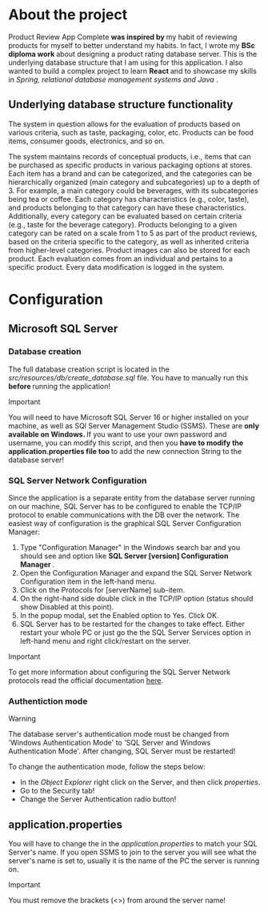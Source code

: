 # About the project
Product Review App Complete <b> was inspired by </b> my habit of reviewing products for myself to better understand my habits. In fact, I wrote my <b> BSc diploma work </b> about designing a product rating database server. This is the underlying database structure that I am using for this application. I also wanted to build a complex project to learn <b> React </b> and to showcase my skills in <i> Spring, relational database management systems and Java </i>.
## Underlying database structure functionality
The system in question allows for the evaluation of products based on various criteria, such as taste, packaging, color, etc. Products can be food items, consumer goods, electronics, and so on.

The system maintains records of conceptual products, i.e., items that can be purchased as specific products in various packaging options at stores. Each item has a brand and can be categorized, and the categories can be hierarchically organized (main category and subcategories) up to a depth of 3. For example, a main category could be beverages, with its subcategories being tea or coffee. Each category has characteristics (e.g., color, taste), and products belonging to that category can have these characteristics. Additionally, every category can be evaluated based on certain criteria (e.g., taste for the beverage category). Products belonging to a given category can be rated on a scale from 1 to 5 as part of the product reviews, based on the criteria specific to the category, as well as inherited criteria from higher-level categories. Product images can also be stored for each product. Each evaluation comes from an individual and pertains to a specific product. Every data modification is logged in the system.
# Configuration
## Microsoft SQL Server
### Database creation
The full database creation script is located in the <i> src/resources/db/create_database.sql </i> file. You have to manually run this <b> before </b> running the application!
> [!IMPORTANT]
> You will need to have Microsoft SQL Server 16 or higher installed on your machine, as well as SQl Server Management Studio (SSMS). These are <b> only available on Windows. </b>
> If you want to use your own password and username, you can modify this script, and then you <b> have to modify the application.properties file too </b> to add the new connection String to the database server!
### SQL Server Network Configuration
Since the application is a separate entity from the database server running on our machine, SQL Server has to be configured to enable the TCP/IP protocol to enable communications with the DB over the network.
The easiest way of configuration is the graphical SQL Server Configuration Manager:
1. Type "Configuration Manager" in the Windows search bar and you should see and option like <b> SQL Server [version] Configuration Manager </b>.
2. Open the Configuration Manager and expand the SQL Server Network Configuration item in the left-hand menu.
3. Click on the Protocols for [serverName] sub-item.
4. On the right-hand side double click in the TCP/IP option (status should show Disabled at this point).
5. In the popup modal, set the Enabled option to Yes. Click OK.
6. SQL Server has to be restarted for the changes to take effect. Either restart your whole PC or just go the the SQL Server Services option in left-hand menu and right click/restart on the server.

> [!IMPORTANT]
> To get more information about configuring the SQL Server Network protocols read the official documentation [here](https://learn.microsoft.com/en-us/sql/database-engine/configure-windows/enable-or-disable-a-server-network-protocol).
### Authentiction mode
> [!WARNING]
> The database server's authentication mode must be changed from 'Windows 
> Authentication Mode' to 'SQL Server and Windows Authentication Mode'. 
> After changing, SQL Server must be restarted!

To change the authentication mode, follow the steps below:
- In the <i>Object Explorer</i> right click on the Server, and then click 
  <i>properties</i>.
- Go to the Security tab!
- Change the Server Authentication radio button!

## application.properties
You will have to change the <serverName> in the <i> application.properties </i> to match your SQL Server's name. If you open SSMS to join to the server you will see what the server's name is set to, usually it is the name of the PC the server is running on.
> [!IMPORTANT]
> You must remove the brackets (<>) from around the server name!
 
